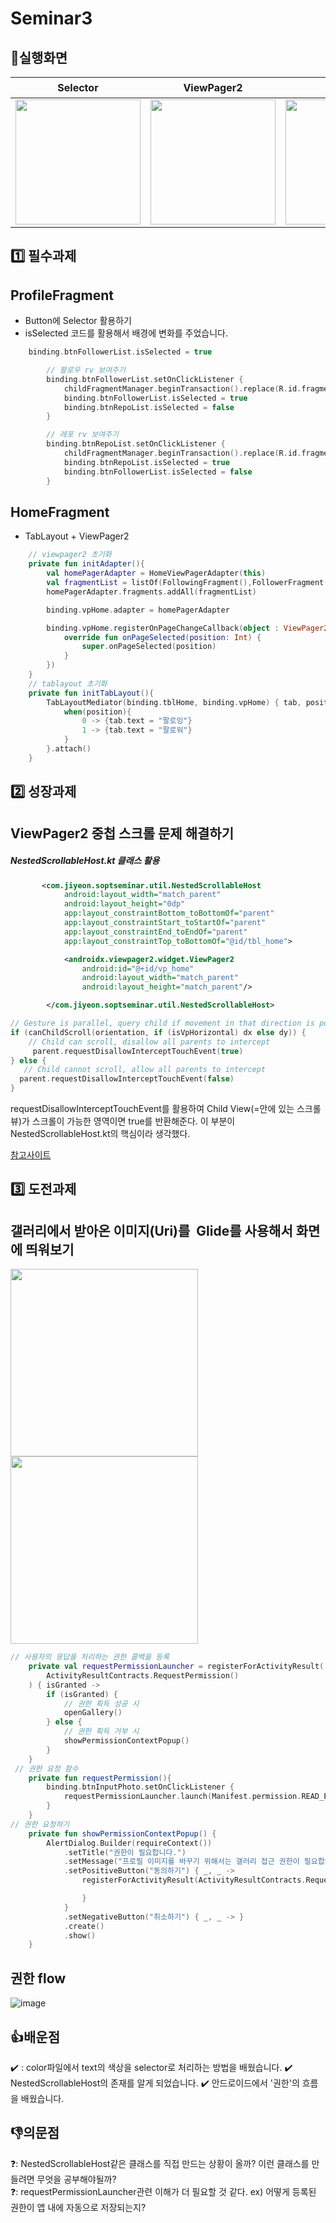 # Seminar3
## 🎥실행화면
|Selector|ViewPager2|권한|
|------|---|---|
|<img src = "https://user-images.githubusercontent.com/62979643/167122494-ea405b0b-0dc0-4fbc-a766-0dc5370efdd9.gif" width ="200" />|<img src = "https://user-images.githubusercontent.com/62979643/167122481-6c522020-973a-435f-9def-81e5aa8ddaef.gif" width ="200" />|<img src = "https://user-images.githubusercontent.com/62979643/167122468-5a1ec866-0597-4f11-93d6-0d3250500735.gif" width ="200" />


## 1️⃣ 필수과제
## ProfileFragment
+ Button에 Selector 활용하기
+ isSelected 코드를 활용해서 배경에 변화를 주었습니다.
```kotlin
    binding.btnFollowerList.isSelected = true

        // 팔로우 rv 보여주기
        binding.btnFollowerList.setOnClickListener {
            childFragmentManager.beginTransaction().replace(R.id.fragment_profile, followListFragment).commit()
            binding.btnFollowerList.isSelected = true
            binding.btnRepoList.isSelected = false
        }

        // 레포 rv 보여주기
        binding.btnRepoList.setOnClickListener {
            childFragmentManager.beginTransaction().replace(R.id.fragment_profile, repoListFragment).commit()
            binding.btnRepoList.isSelected = true
            binding.btnFollowerList.isSelected = false
        }
```
 
## HomeFragment
+ TabLayout + ViewPager2
```kotlin
    // viewpager2 초기화
    private fun initAdapter(){
        val homePagerAdapter = HomeViewPagerAdapter(this)
        val fragmentList = listOf(FollowingFragment(),FollowerFragment())
        homePagerAdapter.fragments.addAll(fragmentList)

        binding.vpHome.adapter = homePagerAdapter

        binding.vpHome.registerOnPageChangeCallback(object : ViewPager2.OnPageChangeCallback() {
            override fun onPageSelected(position: Int) {
                super.onPageSelected(position)
            }
        })
    }
    // tablayout 초기화
    private fun initTabLayout(){
        TabLayoutMediator(binding.tblHome, binding.vpHome) { tab, position ->
            when(position){
                0 -> {tab.text = "팔로잉"}
                1 -> {tab.text = "팔로워"}
            }
        }.attach()
    }
```

## 2️⃣ 성장과제
## ViewPager2 중첩 스크롤 문제 해결하기
##### NestedScrollableHost.kt 클래스 활용 
```xml
       <com.jiyeon.soptseminar.util.NestedScrollableHost
            android:layout_width="match_parent"
            android:layout_height="0dp"
            app:layout_constraintBottom_toBottomOf="parent"
            app:layout_constraintStart_toStartOf="parent"
            app:layout_constraintEnd_toEndOf="parent"
            app:layout_constraintTop_toBottomOf="@id/tbl_home">

            <androidx.viewpager2.widget.ViewPager2
                android:id="@+id/vp_home"
                android:layout_width="match_parent"
                android:layout_height="match_parent"/>

        </com.jiyeon.soptseminar.util.NestedScrollableHost>
```
```kotlin
// Gesture is parallel, query child if movement in that direction is possible
if (canChildScroll(orientation, if (isVpHorizontal) dx else dy)) {
    // Child can scroll, disallow all parents to intercept
     parent.requestDisallowInterceptTouchEvent(true)
} else {
   // Child cannot scroll, allow all parents to intercept
  parent.requestDisallowInterceptTouchEvent(false)
}
```
requestDisallowInterceptTouchEvent를 활용하여
Child View(=안에 있는 스크롤 뷰)가 스크롤이 가능한 영역이면 true를 반환해준다. 
이 부분이 NestedScrollableHost.kt의 핵심이라 생각했다.

[참고사이트](https://developer.android.com/training/animation/vp2-migration#nested-scrollables)

## :three: 도전과제
## 갤러리에서 받아온 이미지(Uri)를  Glide를 사용해서 화면에 띄워보기
<img src = "https://user-images.githubusercontent.com/62979643/167130106-3ea3594b-8895-43c4-a7d7-3e81ea8c58ce.png" width ="300" /> <img src = "https://user-images.githubusercontent.com/62979643/167130126-4d531798-1925-45a7-abc1-4bf94c960c99.png" width ="300" />

```kotlin
// 사용자의 응답을 처리하는 권한 콜백을 등록
    private val requestPermissionLauncher = registerForActivityResult(
        ActivityResultContracts.RequestPermission()
    ) { isGranted ->
        if (isGranted) {
            // 권한 획득 성공 시
            openGallery()
        } else {
            // 권한 획득 거부 시
            showPermissionContextPopup()
        }
    }
 // 권한 요청 함수
    private fun requestPermission(){
        binding.btnInputPhoto.setOnClickListener {
            requestPermissionLauncher.launch(Manifest.permission.READ_EXTERNAL_STORAGE)
        }
    }
// 권한 요청하기
    private fun showPermissionContextPopup() {
        AlertDialog.Builder(requireContext())
            .setTitle("권한이 필요합니다.")
            .setMessage("프로필 이미지를 바꾸기 위해서는 갤러리 접근 권한이 필요합니다.")
            .setPositiveButton("동의하기") { _, _ ->
                registerForActivityResult(ActivityResultContracts.RequestPermission()){

                }
            }
            .setNegativeButton("취소하기") { _, _ -> }
            .create()
            .show()
    }
```
## 권한 flow 
![image](https://user-images.githubusercontent.com/62979643/167129885-633d110e-a8e4-4bfc-a9dd-a4cba6796be2.png)



## 👍배운점 
:heavy_check_mark: : color파일에서 text의 색상을 selector로 처리하는 방법을 배웠습니다. 
:heavy_check_mark: NestedScrollableHost의 존재를 알게 되었습니다.
:heavy_check_mark: 안드로이드에서 '권한'의 흐름을 배웠습니다.

## 👎의문점
❓: NestedScrollableHost같은 클래스를 직접 만드는 상황이 올까? 이런 클래스를 만들려면 무엇을 공부해야될까?   
❓: requestPermissionLauncher관련 이해가 더 필요할 것 같다. ex) 어떻게 등록된 권한이 앱 내에 자동으로 저장되는지?
